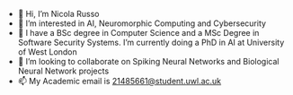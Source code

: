 - 👋 Hi, I’m Nicola Russo
- 👀 I’m interested in AI, Neuromorphic Computing and Cybersecurity
- 🌱 I have a BSc degree in Computer Science and a MSc Degree in Software Security Systems. I’m currently doing a PhD in AI at University of West London
- 💞️ I’m looking to collaborate on Spiking Neural Networks and Biological Neural Network projects
- 📫 My Academic email is 21485661@student.uwl.ac.uk

<!---
russonicola/russonicola is a ✨ special ✨ repository because its `README.md` (this file) appears on your GitHub profile.
You can click the Preview link to take a look at your changes.
--->
